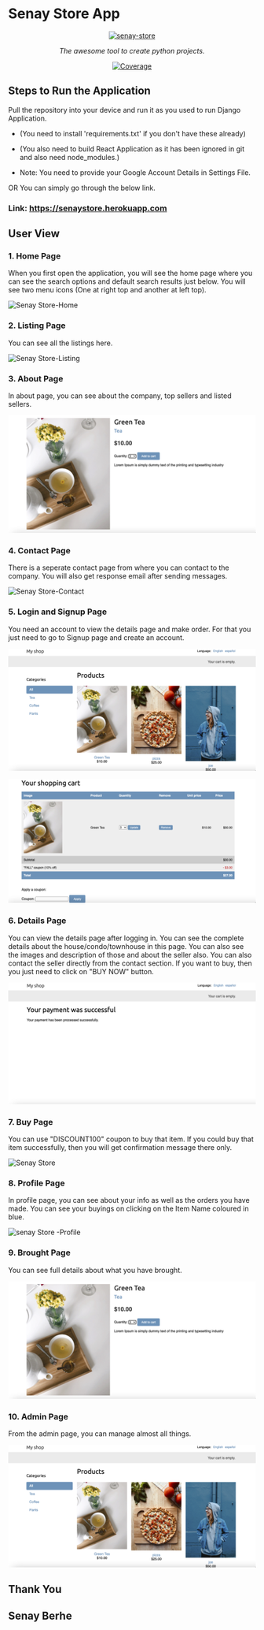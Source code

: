 # Senay Store App

<p align="center">
  <a href="https://github.com/bhimrazy/create-py-project"><img src="https://user-images.githubusercontent.com/46085301/193515011-ba3e2858-c9cd-4c2b-8f4d-737625505b50.png" alt="senay-store"></a>
</p>
<p align="center">
    <em>The awesome tool to create python projects.</em>
</p>

<p align="center">
<a href="https://codecov.io/gh/bhimrazy/fastapi" target="_blank">
    <img src="https://img.shields.io/codecov/c/github/tiangolo/fastapi?color=%2334D058" alt="Coverage">
</a>
</p>

## Steps to Run the Application

Pull the repository into your device and run it as you used to run Django Application.

-   (You need to install 'requirements.txt' if you don't have these already)

-   (You also need to build React Application as it has been ignored in git and also need node_modules.)

-   Note: You need to provide your Google Account Details in Settings File.

OR You can simply go through the below link.

### Link: https://senaystore.herokuapp.com

## User View

### 1. Home Page

When you first open the application, you will see the home page where you can see the search options and default search results just below. You will see two menu icons (One at right top and another at left top).

![Senay Store-Home](img.png)

### 2. Listing Page

You can see all the listings here.

![Senay Store-Listing](img1.png)

### 3. About Page

In about page, you can see about the company, top sellers and listed sellers.

![Senay Store-About](img2.png)

### 4. Contact Page

There is a seperate contact page from where you can contact to the company. You will also get response email after sending messages.

![Senay Store-Contact]('img3.png')

### 5. Login and Signup Page

You need an account to view the details page and make order. For that you just need to go to Signup page and create an account.



![Senay Store -Signup](img4.png)

![senay store -Login](img5.png)

### 6. Details Page

You can view the details page after logging in. You can see the complete details about the house/condo/townhouse in this page. You can also see the images and description of those and about the seller also. You can also contact the seller directly from the contact section.
If you want to buy, then you just need to click on "BUY NOW" button.

![senay Store-Home](img6.png)

### 7. Buy Page

You can use "DISCOUNT100" coupon to buy that item. If you could buy that item successfully, then you will get confirmation message there only.

![Senay Store](img.png)

### 8. Profile Page

In profile page, you can see about your info as well as the orders you have made. You can see your buyings on clicking on the Item Name coloured in blue.

![senay Store -Profile](img3.png)

### 9. Brought Page

You can see full details about what you have brought.

![Senay Store](img2.png)

### 10. Admin Page

From the admin page, you can manage almost all things.

![Senay Store - Admin](img4.png)

## Thank You

## Senay Berhe

